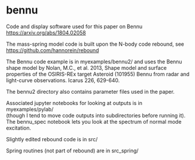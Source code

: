 # bennu
Code and display software used for this paper on Bennu  
https://arxiv.org/abs/1804.02058

The mass-spring model code is built upon the N-body code rebound, 
see https://github.com/hannorein/rebound

The Bennu code example is in myexamples/bennu2/
and uses the Bennu shape model 
by Nolan, M.C., et al.  2013,
Shape model and surface properties of the OSIRIS-REx target Asteroid (101955)
Bennu from radar and light-curve observations.
Icarus 226, 629-640.

The bennu2 directory also contains parameter files used in the paper.

Associated jupyter notebooks for looking at outputs is in myexamples/pylab/  
(though I tend to move code outputs into subdirectories before running it).
The bennu_spec notebook lets you look at the spectrum of normal mode excitation.

Slightly edited rebound code is in src/

Spring routines (not part of rebound) are in src_spring/


